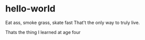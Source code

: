 # hello-world

Eat ass, smoke grass, skate fast
That't the only way to truly live.

Thats the thing I learned at age four
